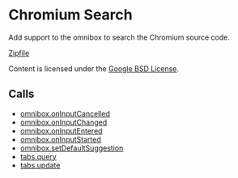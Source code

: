 
Chromium Search
=======

Add support to the omnibox to search the Chromium source code.

[Zipfile](http://developer.chrome.com/extensions/examples/extensions/chrome_search.zip)

Content is licensed under the [Google BSD License](http://code.google.com/google_bsd_license.html).

Calls
-----

* [omnibox.onInputCancelled](http://developer.chrome.com/extensions/omnibox.html#event-onInputCancelled)
* [omnibox.onInputChanged](http://developer.chrome.com/extensions/omnibox.html#event-onInputChanged)
* [omnibox.onInputEntered](http://developer.chrome.com/extensions/omnibox.html#event-onInputEntered)
* [omnibox.onInputStarted](http://developer.chrome.com/extensions/omnibox.html#event-onInputStarted)
* [omnibox.setDefaultSuggestion](http://developer.chrome.com/extensions/omnibox.html#method-setDefaultSuggestion)
* [tabs.query](http://developer.chrome.com/extensions/tabs.html#method-query)
* [tabs.update](http://developer.chrome.com/extensions/tabs.html#method-update)